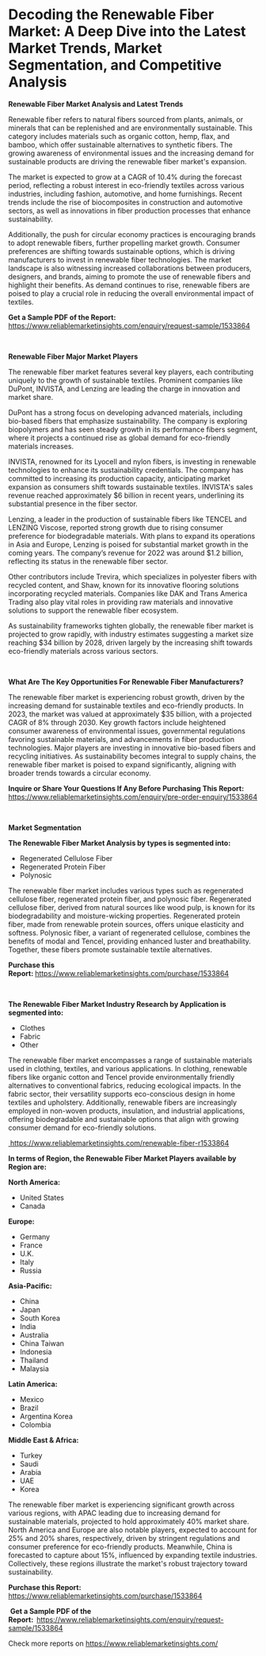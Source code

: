 <p><h1>Decoding the Renewable Fiber Market: A Deep Dive into the Latest Market Trends, Market Segmentation, and Competitive Analysis</h1></p><p><strong>Renewable Fiber Market Analysis and Latest Trends</strong></p>
<p><p>Renewable fiber refers to natural fibers sourced from plants, animals, or minerals that can be replenished and are environmentally sustainable. This category includes materials such as organic cotton, hemp, flax, and bamboo, which offer sustainable alternatives to synthetic fibers. The growing awareness of environmental issues and the increasing demand for sustainable products are driving the renewable fiber market's expansion.</p><p>The market is expected to grow at a CAGR of 10.4% during the forecast period, reflecting a robust interest in eco-friendly textiles across various industries, including fashion, automotive, and home furnishings. Recent trends include the rise of biocomposites in construction and automotive sectors, as well as innovations in fiber production processes that enhance sustainability. </p><p>Additionally, the push for circular economy practices is encouraging brands to adopt renewable fibers, further propelling market growth. Consumer preferences are shifting towards sustainable options, which is driving manufacturers to invest in renewable fiber technologies. The market landscape is also witnessing increased collaborations between producers, designers, and brands, aiming to promote the use of renewable fibers and highlight their benefits. As demand continues to rise, renewable fibers are poised to play a crucial role in reducing the overall environmental impact of textiles.</p></p>
<p><strong>Get a Sample PDF of the Report:&nbsp;</strong> <a href="https://www.reliablemarketinsights.com/enquiry/request-sample/1533864?utm_campaign=1197&utm_medium=2&utm_source=Github&utm_content=ia&utm_term=09112024&utm_id=renewable-fiber">https://www.reliablemarketinsights.com/enquiry/request-sample/1533864</a></p>
<p>&nbsp;</p>
<p><strong>Renewable Fiber Major Market Players</strong></p>
<p><p>The renewable fiber market features several key players, each contributing uniquely to the growth of sustainable textiles. Prominent companies like DuPont, INVISTA, and Lenzing are leading the charge in innovation and market share.</p><p>DuPont has a strong focus on developing advanced materials, including bio-based fibers that emphasize sustainability. The company is exploring biopolymers and has seen steady growth in its performance fibers segment, where it projects a continued rise as global demand for eco-friendly materials increases.</p><p>INVISTA, renowned for its Lyocell and nylon fibers, is investing in renewable technologies to enhance its sustainability credentials. The company has committed to increasing its production capacity, anticipating market expansion as consumers shift towards sustainable textiles. INVISTA's sales revenue reached approximately $6 billion in recent years, underlining its substantial presence in the fiber sector.</p><p>Lenzing, a leader in the production of sustainable fibers like TENCEL and LENZING Viscose, reported strong growth due to rising consumer preference for biodegradable materials. With plans to expand its operations in Asia and Europe, Lenzing is poised for substantial market growth in the coming years. The company’s revenue for 2022 was around $1.2 billion, reflecting its status in the renewable fiber sector.</p><p>Other contributors include Trevira, which specializes in polyester fibers with recycled content, and Shaw, known for its innovative flooring solutions incorporating recycled materials. Companies like DAK and Trans America Trading also play vital roles in providing raw materials and innovative solutions to support the renewable fiber ecosystem.</p><p>As sustainability frameworks tighten globally, the renewable fiber market is projected to grow rapidly, with industry estimates suggesting a market size reaching $34 billion by 2028, driven largely by the increasing shift towards eco-friendly materials across various sectors.</p></p>
<p>&nbsp;</p>
<p><strong>What Are The Key Opportunities For Renewable Fiber Manufacturers?</strong></p>
<p><p>The renewable fiber market is experiencing robust growth, driven by the increasing demand for sustainable textiles and eco-friendly products. In 2023, the market was valued at approximately $35 billion, with a projected CAGR of 8% through 2030. Key growth factors include heightened consumer awareness of environmental issues, governmental regulations favoring sustainable materials, and advancements in fiber production technologies. Major players are investing in innovative bio-based fibers and recycling initiatives. As sustainability becomes integral to supply chains, the renewable fiber market is poised to expand significantly, aligning with broader trends towards a circular economy.</p></p>
<p><strong>Inquire or Share Your Questions If Any Before Purchasing This Report:</strong> <a href="https://www.reliablemarketinsights.com/enquiry/pre-order-enquiry/1533864?utm_campaign=1197&utm_medium=2&utm_source=Github&utm_content=ia&utm_term=09112024&utm_id=renewable-fiber">https://www.reliablemarketinsights.com/enquiry/pre-order-enquiry/1533864</a></p>
<p>&nbsp;</p>
<p><strong>Market Segmentation</strong></p>
<p><strong>The Renewable Fiber Market Analysis by types is segmented into:</strong></p>
<p><ul><li>Regenerated Cellulose Fiber</li><li>Regenerated Protein Fiber</li><li>Polynosic</li></ul></p>
<p><p>The renewable fiber market includes various types such as regenerated cellulose fiber, regenerated protein fiber, and polynosic fiber. Regenerated cellulose fiber, derived from natural sources like wood pulp, is known for its biodegradability and moisture-wicking properties. Regenerated protein fiber, made from renewable protein sources, offers unique elasticity and softness. Polynosic fiber, a variant of regenerated cellulose, combines the benefits of modal and Tencel, providing enhanced luster and breathability. Together, these fibers promote sustainable textile alternatives.</p></p>
<p><strong>Purchase this Report:&nbsp;</strong><a href="https://www.reliablemarketinsights.com/purchase/1533864?utm_campaign=1197&utm_medium=2&utm_source=Github&utm_content=ia&utm_term=09112024&utm_id=renewable-fiber">https://www.reliablemarketinsights.com/purchase/1533864</a></p>
<p>&nbsp;</p>
<p><strong>The Renewable Fiber Market Industry Research by Application is segmented into:</strong></p>
<p><ul><li>Clothes</li><li>Fabric</li><li>Other</li></ul></p>
<p><p>The renewable fiber market encompasses a range of sustainable materials used in clothing, textiles, and various applications. In clothing, renewable fibers like organic cotton and Tencel provide environmentally friendly alternatives to conventional fabrics, reducing ecological impacts. In the fabric sector, their versatility supports eco-conscious design in home textiles and upholstery. Additionally, renewable fibers are increasingly employed in non-woven products, insulation, and industrial applications, offering biodegradable and sustainable options that align with growing consumer demand for eco-friendly solutions.</p></p>
<p><a href="https://www.reliablemarketinsights.com/renewable-fiber-r1533864?utm_campaign=1197&utm_medium=2&utm_source=Github&utm_content=ia&utm_term=09112024&utm_id=renewable-fiber">&nbsp;https://www.reliablemarketinsights.com/renewable-fiber-r1533864</a></p>
<p><strong>In terms of Region, the Renewable Fiber Market Players available by Region are:</strong></p>
<p>
    <p> <strong> North America: </strong>
        <ul>
            <li>United States</li>
            <li>Canada</li>
        </ul>
        </p> 
    <p> <strong> Europe: </strong>
        <ul>
            <li>Germany</li>
            <li>France</li>
            <li>U.K.</li>
            <li>Italy</li>
            <li>Russia</li>
        </ul>
        </p> 
    <p> <strong> Asia-Pacific: </strong>
        <ul>
            <li>China</li>
            <li>Japan</li>
            <li>South Korea</li>
            <li>India</li>
            <li>Australia</li>
            <li>China Taiwan</li>
            <li>Indonesia</li>
            <li>Thailand</li>
            <li>Malaysia</li>
        </ul>
        </p> 
    <p> <strong> Latin America: </strong>
        <ul>
            <li>Mexico</li>
            <li>Brazil</li>
            <li>Argentina Korea</li>
            <li>Colombia</li>
        </ul>
        </p> 
    <p> <strong> Middle East & Africa: </strong>
        <ul>
            <li>Turkey</li>
            <li>Saudi</li>
            <li>Arabia</li>
            <li>UAE</li>
            <li>Korea</li>
        </ul>
    </p>
    </p>
<p><p>The renewable fiber market is experiencing significant growth across various regions, with APAC leading due to increasing demand for sustainable materials, projected to hold approximately 40% market share. North America and Europe are also notable players, expected to account for 25% and 20% shares, respectively, driven by stringent regulations and consumer preference for eco-friendly products. Meanwhile, China is forecasted to capture about 15%, influenced by expanding textile industries. Collectively, these regions illustrate the market's robust trajectory toward sustainability.</p></p>
<p><strong>Purchase this Report: </strong><a href="https://www.reliablemarketinsights.com/purchase/1533864?utm_campaign=1197&utm_medium=2&utm_source=Github&utm_content=ia&utm_term=09112024&utm_id=renewable-fiber">https://www.reliablemarketinsights.com/purchase/1533864</a></p>
<p>&nbsp;<strong>Get a Sample PDF of the Report:&nbsp;&nbsp;</strong><a href="https://www.reliablemarketinsights.com/enquiry/request-sample/1533864?utm_campaign=1197&utm_medium=2&utm_source=Github&utm_content=ia&utm_term=09112024&utm_id=renewable-fiber">https://www.reliablemarketinsights.com/enquiry/request-sample/1533864</a></p>
<p><strong></strong></p>
<p>Check more reports on <a href="https://www.reliablemarketinsights.com/?utm_campaign=1197&utm_medium=2&utm_source=Github&utm_content=ia&utm_term=09112024&utm_id=renewable-fiber">https://www.reliablemarketinsights.com/</a></p>